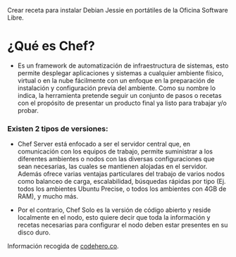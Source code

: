 Crear receta para instalar Debian Jessie en portátiles de la Oficina Software Libre.

# ¿Qué es Chef?

* Es un framework de automatización de infraestructura de sistemas, esto permite desplegar aplicaciones y sistemas a cualquier ambiente físico, virtual o en la nube fácilmente con un enfoque en la preparación de instalación y configuración previa del ambiente. Como su nombre lo indica, la herramienta pretende seguir un conjunto de pasos o recetas con el propósito de presentar un producto final ya listo para trabajar y/o probar.

### Existen 2 tipos de versiones:

* Chef Server está enfocado a ser el servidor central que, en comunicación con los equipos de trabajo, permite suministrar a los diferentes ambientes o nodos con las diversas configuraciones que sean necesarias, las cuales se mantienen alojadas en el servidor. Además ofrece varias ventajas particulares del trabajo de varios nodos como balanceo de carga, escalabilidad, búsquedas rápidas por tipo (Ej. todos los ambientes Ubuntu Precise, o todos los ambientes con 4GB de RAM), y mucho más.

* Por el contrario, Chef Solo es la versión de código abierto y reside localmente en el nodo, esto quiere decir que toda la información y recetas necesarias para configurar el nodo deben estar presentes en su disco duro. 

Información recogida de [codehero.co](http://codehero.co/como-instalar-y-configurar-chef/).
